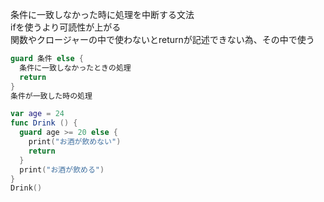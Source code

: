 条件に一致しなかった時に処理を中断する文法<br>
ifを使うより可読性が上がる<br>
関数やクロージャーの中で使わないとreturnが記述できない為、その中で使う
``` swift
guard 条件 else {
  条件に一致しなかったときの処理
  return
}
条件が一致した時の処理

var age = 24
func Drink () {
  guard age >= 20 else {
    print("お酒が飲めない")
    return
  }
  print("お酒が飲める")
}
Drink()
```
